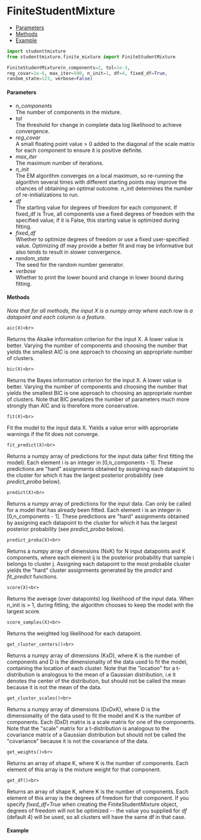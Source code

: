 FiniteStudentMixture
===================

 - [Parameters](#Parameters)
 - [Methods](#Methods)
 - [Example](#Example)

```python
import studenttmixture
from studenttmixture.finite_mixture import FiniteStudentMixture

FiniteStudentMixture(n_components=2, tol=1e-3,
reg_covar=1e-6, max_iter=500, n_init=1, df=4, fixed_df=True,
random_state=123, verbose=False)
```

#### Parameters

  * *n_components*<br>The number of components in the mixture.
  * *tol*<br>The threshold for change in complete data log likelihood to achieve convergence.
  * *reg_covar*<br> A small floating point value > 0 added to the diagonal of the scale matrix
 for each component to ensure it is positive definite.
  * *max_iter*<br>The maximum number of iterations.
  * *n_init*<br>The EM algorithm converges on a local maximum, so re-running the algorithm several
times with different starting points may improve the chances of obtaining an optimal outcome. n_init
determines the number of re-initializations to run.
  * *df*<br>The starting value for degrees of freedom for each component. If fixed_df is True,
all components use a fixed degrees of freedom with the specified value; if it is False,
this starting value is optimized during fitting.
  * *fixed_df*<br>Whether to optimize degrees of freedom or use a fixed user-specified value. 
Optimizing df may provide a better fit and may be informative but also tends to result in slower
convergence.
  * *random_state*<br>The seed for the random number generator.
  * *verbose*<br>Whether to print the lower bound and change in lower bound during fitting.

#### Methods

*Note that for all methods, the input X is a numpy array where each row is a datapoint and each column is
a feature.*

    aic(X)<br>
Returns the Akaike information criterion for the input X. A lower value is better. Varying the number of
components and choosing the number that yields the smallest AIC is one approach to choosing an appropriate number
of clusters.

    bic(X)<br>
Returns the Bayes information criterion for the input X. A lower value is better. Varying the number of
components and choosing the number that yields the smallest BIC is one approach to choosing an appropriate number
of clusters. Note that BIC penalizes the number of parameters much more strongly than AIC and is therefore more
conservative.

    fit(X)<br>
Fit the model to the input data X. Yields a value error with appropriate warnings if the fit does not converge.

    fit_predict(X)<br>
Returns a numpy array of predictions for the input data (after first fitting the model). Each element i is
an integer in [0,n_components - 1]. These predictions are "hard" assignments obtained by assigning each
datapoint to the cluster for which it has the largest posterior probability (see *predict_proba* below).

    predict(X)<br>
Returns a numpy array of predictions for the input data. Can only be called for a model that has already been
fitted. Each element i is an integer in [0,n_components - 1]. These predictions are "hard" assignments obtained
by assigning each datapoint to the cluster for which it has the largest posterior probability (see 
*predict_proba* below).

    predict_proba(X)<br>
Returns a numpy array of dimensions (NxK) for N input datapoints and K components, where each element ij 
is the posterior probability that sample i belongs to cluster j. Assigning each datapoint to the most probable
cluster yields the "hard" cluster assignments generated by the *predict* and *fit_predict* functions.

    score(X)<br>
Returns the average (over datapoints) log likelihood of the input data. When n_init is > 1, during fitting,
the algorithm chooses to keep the model with the largest score.

    score_samples(X)<br>
Returns the weighted log likelihood for each datapoint.

    get_cluster_centers()<br>
Returns a numpy array of dimensions (KxD), where K is the number of components and D is the dimensionality of
the data used to fit the model, containing the location of each cluster. Note that the "location" for a t-
distribution is analogous to the mean of a Gaussian distribution, i.e it denotes the center of
the distribution, but should not be called the mean because it is not the mean of the data.

    get_cluster_scales()<br>
Returns a numpy array of dimensions (DxDxK), where D is the dimensionality of the data used to fit the model
and K is the number of components. Each (DxD) matrix is a scale matrix for one of the components. Note that the
"scale" matrix for a t-distribution is analogous to the covariance matrix of a Gaussian distribution but should
not be called the "covariance" because it is not the covariance of the data.

    get_weights()<br>
Returns an array of shape K, where K is the number of components. Each element of this array is the mixture
weight for that component.

    get_df()<br>
Returns an array of shape K, where K is the number of components. Each element of this array is the degrees
of freedom for that component. If you specify *fixed_df=True* when creating the FiniteStudentMixture object,
degrees of freedom will not be optimized -- the value you supplied for *df* (default 4) will be used, 
so all clusters will have the same df in that case.

#### Example


